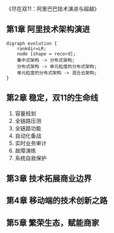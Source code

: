 《尽在双11：阿里巴巴技术演进与超越》

## 第1章 阿里技术架构演进

```graphviz
digraph evolution {
    rankdir=LR;
    node [shape = record];
    集中式架构 -> 分布式架构;
    分布式架构 -> 单元粒度的分布式架构;
    单元粒度的分布式架构 -> 混合云架构;
}
```

## 第2章 稳定，双11的生命线
1. 容量规划
2. 全链路压测
3. 全链路功能
4. 自动化备战
5. 实时业务审计
6. 故障演练
7. 系统自我保护

## 第3章 技术拓展商业边界
## 第4章 移动端的技术创新之路
## 第5章 繁荣生态，赋能商家


